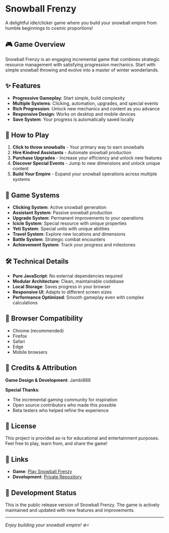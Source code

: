 # Snowball Frenzy

A delightful idle/clicker game where you build your snowball empire from humble beginnings to cosmic proportions!

## 🎮 Game Overview

Snowball Frenzy is an engaging incremental game that combines strategic resource management with satisfying progression mechanics. Start with simple snowball throwing and evolve into a master of winter wonderlands.

## ✨ Features

- **Progressive Gameplay**: Start simple, build complexity
- **Multiple Systems**: Clicking, automation, upgrades, and special events
- **Rich Progression**: Unlock new mechanics and content as you advance
- **Responsive Design**: Works on desktop and mobile devices
- **Save System**: Your progress is automatically saved locally

## 🚀 How to Play

1. **Click to throw snowballs** - Your primary way to earn snowballs
2. **Hire Kindred Assistants** - Automate snowball production
3. **Purchase Upgrades** - Increase your efficiency and unlock new features
4. **Discover Special Events** - Jump to new dimensions and unlock unique content
5. **Build Your Empire** - Expand your snowball operations across multiple systems

## 🎯 Game Systems

- **Clicking System**: Active snowball generation
- **Assistant System**: Passive snowball production
- **Upgrade System**: Permanent improvements to your operations
- **Icicle System**: Special resource with unique properties
- **Yeti System**: Special units with unique abilities
- **Travel System**: Explore new locations and dimensions
- **Battle System**: Strategic combat encounters
- **Achievement System**: Track your progress and milestones

## 🛠️ Technical Details

- **Pure JavaScript**: No external dependencies required
- **Modular Architecture**: Clean, maintainable codebase
- **Local Storage**: Saves progress in your browser
- **Responsive UI**: Adapts to different screen sizes
- **Performance Optimized**: Smooth gameplay even with complex calculations

## 📱 Browser Compatibility

- Chrome (recommended)
- Firefox
- Safari
- Edge
- Mobile browsers

## 🎨 Credits & Attribution

**Game Design & Development**: Jambi888

**Special Thanks**:
- The incremental gaming community for inspiration
- Open source contributors who made this possible
- Beta testers who helped refine the experience

## 📄 License

This project is provided as-is for educational and entertainment purposes. Feel free to play, learn from, and share the game!

## 🔗 Links

- **Game**: [Play Snowball Frenzy](your-deployment-url-here)
- **Development**: [Private Repository](private-repo-url-here)

## 🚧 Development Status

This is the public release version of Snowball Frenzy. The game is actively maintained and updated with new features and improvements.

---

*Enjoy building your snowball empire! ❄️⚡*
